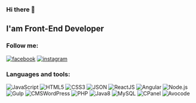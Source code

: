 ### Hi there 👋
## I'am Front-End Developer

### Follow me:
[![facebook](https://img.shields.io/badge/facebook-101e3f?style=for-the-badge&logo=facebook&logoColor=1195F5)](https://www.facebook.com/profile.php?id=100003877936384)
[![instagram](https://img.shields.io/badge/instagram-101e3f?style=for-the-badge&logo=instagram&logoColor=B4068E)](https://www.instagram.com/proton_n/)

### Languages and tools:
![JavaScript](https://img.shields.io/badge/Java_Script-101e3f?style=for-the-badge&logo=javascript)
![HTML5](https://img.shields.io/badge/HTML5-101e3f?style=for-the-badge&logo=html5)
![CSS3](https://img.shields.io/badge/CSS3-101e3f?style=for-the-badge&logo=CSS3)
![JSON](https://img.shields.io/badge/JSON-101e3f?style=for-the-badge&logo=JSON)
![ReactJS](https://img.shields.io/badge/ReactJS-101e3f?style=for-the-badge&logo=React)
![Angular](https://img.shields.io/badge/Angular-101e3f?style=for-the-badge&logo=Angular)
![Node.js](https://img.shields.io/badge/Node.js-101e3f?style=for-the-badge&logo=Node.js)
![Gulp](https://img.shields.io/badge/Gulp-101e3f?style=for-the-badge&logo=Gulp)
![CMSWordPress](https://img.shields.io/badge/WordPress-101e3f?style=for-the-badge&logo=WordPress)
![PHP](https://img.shields.io/badge/PHP-101e3f?style=for-the-badge&logo=PHP)
![Java8](https://img.shields.io/badge/Java-101e3f?style=for-the-badge&logo=Java)
![MySQL](https://img.shields.io/badge/MySQL-101e3f?style=for-the-badge&logo=MySQL)
![CPanel](https://img.shields.io/badge/CPanel-101e3f?style=for-the-badge&logo=Cpanel)
![Avocode](https://img.shields.io/badge/VS_Code-101e3f?style=for-the-badge&logo=VisualStudioCode)


<!--
**NazarProton/NazarProton** is a ✨ _special_ ✨ repository because its `README.md` (this file) appears on your GitHub profile.

Here are some ideas to get you started:

- 🔭 I’m currently working on ...
- 🌱 I’m currently learning ...
- 👯 I’m looking to collaborate on ...
- 🤔 I’m looking for help with ...
- 💬 Ask me about ...
- 📫 How to reach me: ...
- 😄 Pronouns: ...
- ⚡ Fun fact: ...
-->
